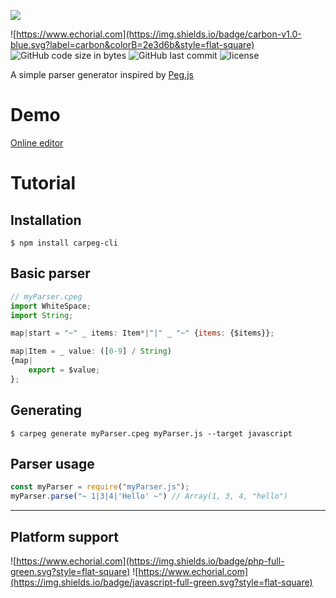 ![](https://echorial.com/Images/carpeg.png)

![https://www.echorial.com](https://img.shields.io/badge/carbon-v1.0-blue.svg?label=carbon&colorB=2e3d6b&style=flat-square)
![GitHub code size in bytes](https://img.shields.io/github/languages/code-size/Echorial/carpeg.svg?style=flat-square)
![GitHub last commit](https://img.shields.io/github/last-commit/Echorial/carpeg.svg?style=flat-square)
![license](https://img.shields.io/github/license/Echorial/carpeg.svg?style=flat-square)

A simple parser generator inspired by [Peg.js](https://github.com/pegjs/pegjs)

# Demo
[Online editor](https://www.echorial.com/carpeg/editor/)

# Tutorial

## Installation
```
$ npm install carpeg-cli
```

## Basic parser
``` js
// myParser.cpeg
import WhiteSpace;
import String;

map|start = "~" _ items: Item*|"|" _ "~" {items: {$items}};

map|Item = _ value: ([0-9] / String)
{map|
	export = $value;
};

```

## Generating
```
$ carpeg generate myParser.cpeg myParser.js --target javascript
```

## Parser usage
``` js
const myParser = require("myParser.js");
myParser.parse("~ 1|3|4|'Hello' ~") // Array(1, 3, 4, "hello")
```

---

## Platform support
![https://www.echorial.com](https://img.shields.io/badge/php-full-green.svg?style=flat-square)
![https://www.echorial.com](https://img.shields.io/badge/javascript-full-green.svg?style=flat-square)
